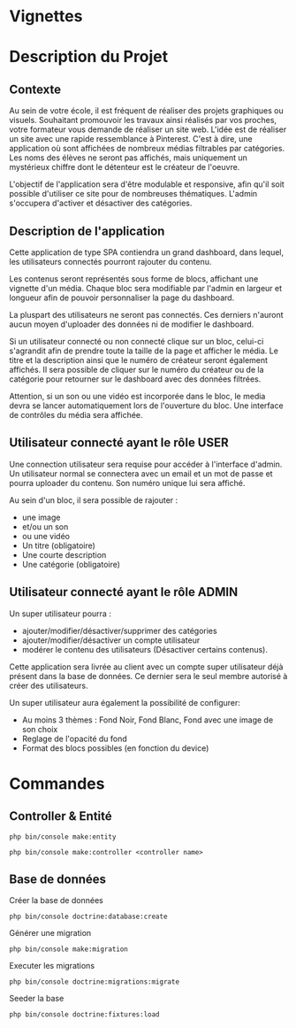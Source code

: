 # Vignettes

# Description du Projet

## Contexte
Au sein de votre école, il est fréquent de réaliser des projets graphiques ou visuels. 
Souhaitant promouvoir les travaux ainsi réalisés par vos proches, votre formateur vous demande de réaliser un site web. 
L'idée est de réaliser un site avec une rapide ressemblance à Pinterest. C'est à dire, une application où sont affichées de nombreux médias filtrables par catégories. Les noms des élèves ne seront pas affichés, mais uniquement un mystérieux chiffre dont le détenteur est le créateur de l'oeuvre.

L'objectif de l'application sera d'être modulable et responsive, afin qu'il soit possible d'utiliser ce site pour de nombreuses thématiques. L'admin s'occupera d'activer et désactiver des catégories. 

## Description de l'application
Cette application de type SPA contiendra un grand dashboard, dans lequel, les utilisateurs connectés pourront rajouter du contenu. 
 
Les contenus seront représentés sous forme de blocs, affichant une vignette d'un média. Chaque bloc sera modifiable par l'admin en largeur et longueur afin de pouvoir personnaliser la page du dashboard.
  
La pluspart des utilisateurs ne seront pas connectés. Ces derniers n'auront aucun moyen d'uploader des données ni de modifier le dashboard.

Si un utilisateur connecté ou non connecté clique sur un bloc, celui-ci s'agrandit afin de prendre toute la taille de la page et afficher le média. Le titre et la description ainsi que le numéro de créateur seront également affichés. Il sera possible de cliquer sur le numéro du créateur ou de la catégorie pour retourner sur le dashboard avec des données filtrées.

Attention, si un son ou une vidéo est incorporée dans le bloc, le media devra se lancer automatiquement lors de l'ouverture du bloc. Une interface de contrôles du média sera affichée.

## Utilisateur connecté ayant le rôle USER

Une connection utilisateur sera requise pour accéder à l'interface d'admin.
Un utilisateur normal se connectera avec un email et un mot de passe et pourra uploader du contenu. Son numéro unique lui sera affiché.

Au sein d'un bloc, il sera possible de rajouter :

* une image
* et/ou un son
* ou une vidéo
* Un titre (obligatoire)
* Une courte description
* Une catégorie (obligatoire)

## Utilisateur connecté ayant le rôle ADMIN
Un super utilisateur pourra :
 - ajouter/modifier/désactiver/supprimer des catégories
 - ajouter/modifier/désactiver un compte utilisateur
 - modérer le contenu des utilisateurs (Désactiver certains contenus). 

Cette application sera livrée au client avec un compte super utilisateur déjà présent dans la base de données.  Ce dernier sera le seul membre autorisé à créer des utilisateurs.

Un super utilisateur aura également la possibilité de configurer:
 - Au moins 3 thèmes : Fond Noir, Fond Blanc, Fond avec une image de son choix
 - Reglage de l'opacité du fond
 - Format des blocs possibles (en fonction du device)

# Commandes

## Controller & Entité

```
php bin/console make:entity
```

```
php bin/console make:controller <controller name>
```

## Base de données

Créer la base de données
```
php bin/console doctrine:database:create
```

Générer une migration
```
php bin/console make:migration
```

Executer les migrations
```
php bin/console doctrine:migrations:migrate
```

Seeder la base
```
php bin/console doctrine:fixtures:load
```